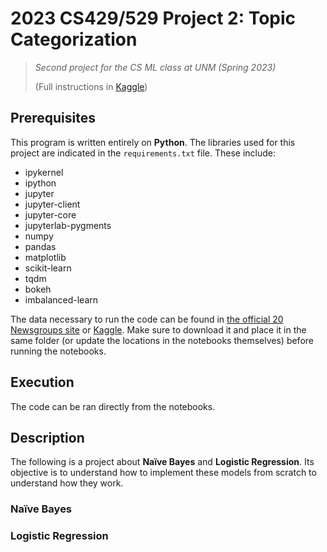 # 2023 CS429/529 Project 2: Topic Categorization

> *Second project for the CS ML class at UNM (Spring 2023)*
> 
> (Full instructions in [Kaggle](https://www.kaggle.com/competitions/cs429529-project-2-topic-categorization))

## Prerequisites

This program is written entirely on **Python**. The libraries used for this project are indicated in the `requirements.txt` file. These include:
- ipykernel
- ipython
- jupyter
- jupyter-client
- jupyter-core
- jupyterlab-pygments
- numpy
- pandas
- matplotlib
- scikit-learn
- tqdm
- bokeh
- imbalanced-learn 

The data necessary to run the code can be found in [the official 20 Newsgroups site](http://qwone.com/~jason/20Newsgroups) or [Kaggle](https://www.kaggle.com/competitions/cs429529-project-2-topic-categorization/data). Make sure to download it and place it in the same folder (or update the locations in the notebooks themselves) before running the notebooks.

## Execution

The code can be ran directly from the notebooks.

## Description

The following is a project about **Naïve Bayes** and **Logistic Regression**. Its objective is to understand how to implement these models from scratch to understand how they work.

### Naïve Bayes


### Logistic Regression

